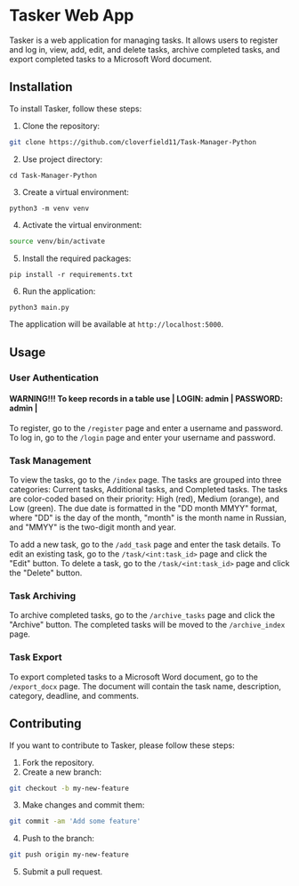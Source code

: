 Tasker Web App
================

Tasker is a web application for managing tasks. It allows users to register and log in, view, add, edit, and delete tasks, archive completed tasks, and export completed tasks to a Microsoft Word document.

Installation
------------

To install Tasker, follow these steps:

1. Clone the repository:
```bash
git clone https://github.com/cloverfield11/Task-Manager-Python
```
2. Use project directory:
```
cd Task-Manager-Python
```
3. Create a virtual environment:
```
python3 -m venv venv
```
4. Activate the virtual environment:
```bash
source venv/bin/activate
```
5. Install the required packages:
```
pip install -r requirements.txt
```
6. Run the application:
```bash
python3 main.py
```
The application will be available at `http://localhost:5000`.

Usage
-----

### User Authentication
#### WARNING!!! To keep records in a table use | LOGIN: admin | PASSWORD: admin |

To register, go to the `/register` page and enter a username and password. To log in, go to the `/login` page and enter your username and password.

### Task Management

To view the tasks, go to the `/index` page. The tasks are grouped into three categories: Current tasks, Additional tasks, and Completed tasks. The tasks are color-coded based on their priority: High (red), Medium (orange), and Low (green). The due date is formatted in the "DD month MMYY" format, where "DD" is the day of the month, "month" is the month name in Russian, and "MMYY" is the two-digit month and year.

To add a new task, go to the `/add_task` page and enter the task details. To edit an existing task, go to the `/task/<int:task_id>` page and click the "Edit" button. To delete a task, go to the `/task/<int:task_id>` page and click the "Delete" button.

### Task Archiving

To archive completed tasks, go to the `/archive_tasks` page and click the "Archive" button. The completed tasks will be moved to the `/archive_index` page.

### Task Export

To export completed tasks to a Microsoft Word document, go to the `/export_docx` page. The document will contain the task name, description, category, deadline, and comments.

Contributing
------------

If you want to contribute to Tasker, please follow these steps:

1. Fork the repository.
2. Create a new branch:
```bash
git checkout -b my-new-feature
```
3. Make changes and commit them:
```bash
git commit -am 'Add some feature'
```
4. Push to the branch:
```bash
git push origin my-new-feature
```
5. Submit a pull request.
